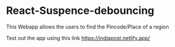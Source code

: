 # React-Suspence-debouncing
This Webapp allows the users to find the Pincode/Place of a region

Test out the app using this link  https://indiapost.netlify.app/
